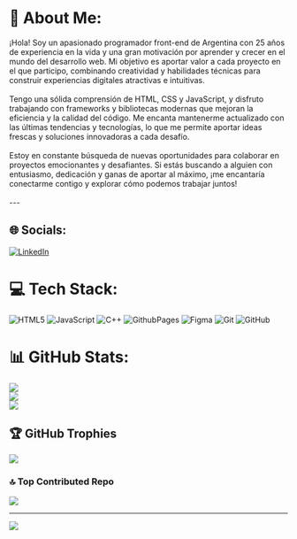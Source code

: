 # 💫 About Me:
¡Hola! Soy un apasionado programador front-end de Argentina con 25 años de experiencia en la vida y una gran motivación por aprender y crecer en el mundo del desarrollo web. Mi objetivo es aportar valor a cada proyecto en el que participo, combinando creatividad y habilidades técnicas para construir experiencias digitales atractivas e intuitivas.<br><br>Tengo una sólida comprensión de HTML, CSS y JavaScript, y disfruto trabajando con frameworks y bibliotecas modernas que mejoran la eficiencia y la calidad del código. Me encanta mantenerme actualizado con las últimas tendencias y tecnologías, lo que me permite aportar ideas frescas y soluciones innovadoras a cada desafío.<br><br>Estoy en constante búsqueda de nuevas oportunidades para colaborar en proyectos emocionantes y desafiantes. Si estás buscando a alguien con entusiasmo, dedicación y ganas de aportar al máximo, ¡me encantaría conectarme contigo y explorar cómo podemos trabajar juntos!<br>
<br>---<br>


## 🌐 Socials:
[![LinkedIn](https://img.shields.io/badge/LinkedIn-%230077B5.svg?logo=linkedin&logoColor=white)](https://linkedin.com/in/nahuel-alaniz-870384185) 

# 💻 Tech Stack:
![HTML5](https://img.shields.io/badge/html5-%23E34F26.svg?style=for-the-badge&logo=html5&logoColor=white) ![JavaScript](https://img.shields.io/badge/javascript-%23323330.svg?style=for-the-badge&logo=javascript&logoColor=%23F7DF1E) ![C++](https://img.shields.io/badge/c++-%2300599C.svg?style=for-the-badge&logo=c%2B%2B&logoColor=white) ![GithubPages](https://img.shields.io/badge/github%20pages-121013?style=for-the-badge&logo=github&logoColor=white) ![Figma](https://img.shields.io/badge/figma-%23F24E1E.svg?style=for-the-badge&logo=figma&logoColor=white) ![Git](https://img.shields.io/badge/git-%23F05033.svg?style=for-the-badge&logo=git&logoColor=white) ![GitHub](https://img.shields.io/badge/github-%23121011.svg?style=for-the-badge&logo=github&logoColor=white)
# 📊 GitHub Stats:
![](https://github-readme-stats.vercel.app/api?username=NahuelAlaniz&theme=tokyonight&hide_border=false&include_all_commits=false&count_private=false)<br/>
![](https://github-readme-streak-stats.herokuapp.com/?user=NahuelAlaniz&theme=tokyonight&hide_border=false)<br/>
![](https://github-readme-stats.vercel.app/api/top-langs/?username=NahuelAlaniz&theme=tokyonight&hide_border=false&include_all_commits=false&count_private=false&layout=compact)

## 🏆 GitHub Trophies
![](https://github-profile-trophy.vercel.app/?username=NahuelAlaniz&theme=radical&no-frame=false&no-bg=true&margin-w=4)

### 🔝 Top Contributed Repo
![](https://github-contributor-stats.vercel.app/api?username=NahuelAlaniz&limit=5&theme=dark&combine_all_yearly_contributions=true)

---
[![](https://visitcount.itsvg.in/api?id=NahuelAlaniz&icon=0&color=0)](https://visitcount.itsvg.in)

<!-- Proudly created with GPRM ( https://gprm.itsvg.in ) -->
